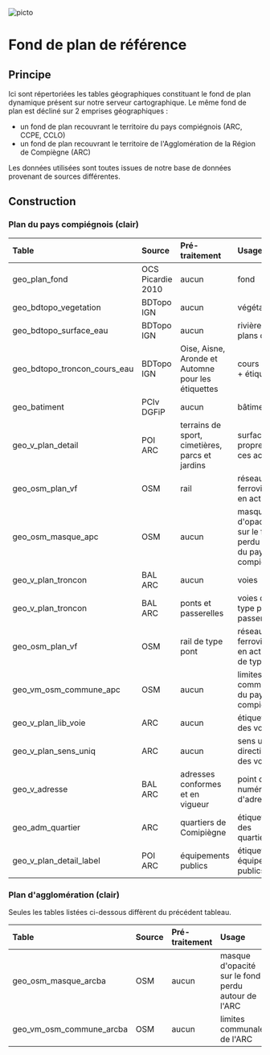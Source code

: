![picto](/doc/img/Logo_web-GeoCompiegnois.png)

# Fond de plan de référence

## Principe

Ici sont répertoriées les tables géographiques constituant le fond de plan dynamique présent sur notre serveur cartographique.
Le même fond de plan est décliné sur 2 emprises géographiques :
- un fond de plan recouvrant le territoire du pays compiégnois (ARC, CCPE, CCLO)
- un fond de plan recouvrant le territoire de l'Agglomération de la Région de Compiègne (ARC)

Les données utilisées sont toutes issues de notre base de données provenant de sources différentes.

## Construction

### Plan du pays compiégnois (clair)

|Table | Source | Pré-traitement | Usage | Style
|:---|:---|:---|:---|:---|
|geo_plan_fond|OCS Picardie 2010|aucun|fond|plan_light_fond_simplifie.sld|
|geo_bdtopo_vegetation|BDTopo IGN|aucun|végétation|plan_light_vegetation.sld|
|geo_bdtopo_surface_eau|BDTopo IGN|aucun|rivières, plans d'eau|plan_light_hydro_surf.sld|
|geo_bdtopo_troncon_cours_eau|BDTopo IGN|Oise, Aisne, Aronde et Automne pour les étiquettes|cours d'eau + étiquettes|plan_light_hydro_lin.sld|
|geo_batiment|PCIv DGFiP|aucun|bâtiment|plan_light_bati.sld|
|geo_v_plan_detail|POI ARC|terrains de sport, cimetières, parcs et jardins|surfaces propres à ces activités|plan_light_detail.sld|
|geo_osm_plan_vf|OSM|rail|réseau ferroviaire en activité|plan_light_voie_ferree.sld|
|geo_osm_masque_apc|OSM|aucun|masque d'opacité sur le fond perdu autour du pays compiégnois|plan_masque.sld|
|geo_v_plan_troncon|BAL ARC|aucun|voies|plan_light_troncon.sld|
|geo_v_plan_troncon|BAL ARC|ponts et passerelles|voies de type pont ou passerelle|plan_light_troncon_pont.sld|
|geo_osm_plan_vf|OSM|rail de type pont|réseau ferroviaire en activité de type pont|plan_light_voie_ferree_pont.sld|
|geo_vm_osm_commune_apc|OSM|aucun|limites communales du pays compiégnois|plan_limite_communale.sld|
|geo_v_plan_lib_voie|ARC|aucun|étiquettes des voies|plan_light_voies_label.sld|
|geo_v_plan_sens_uniq|ARC|aucun|sens unique directionnel des voies|plan_sens_unique.sld|
|geo_v_adresse|BAL ARC|adresses conformes et en vigueur|point du numéro d'adresse|bal_geo_v_adresse.sld|
|geo_adm_quartier|ARC|quartiers de Comipiègne|étiquettes des quartiers|plan_quartier_label.sld|
|geo_v_plan_detail_label|POI ARC|équipements publics|étiquettes équipements publics|plan_light_detail_label.sld|

### Plan d'agglomération (clair)

Seules les tables listées ci-dessous diffèrent du précédent tableau.

|Table | Source | Pré-traitement | Usage | Style
|:---|:---|:---|:---|:---|
|geo_osm_masque_arcba|OSM|aucun|masque d'opacité sur le fond perdu autour de l'ARC|plan_masque.sld|
|geo_vm_osm_commune_arcba|OSM|aucun|limites communales de l'ARC|plan_limite_communale.sld|
